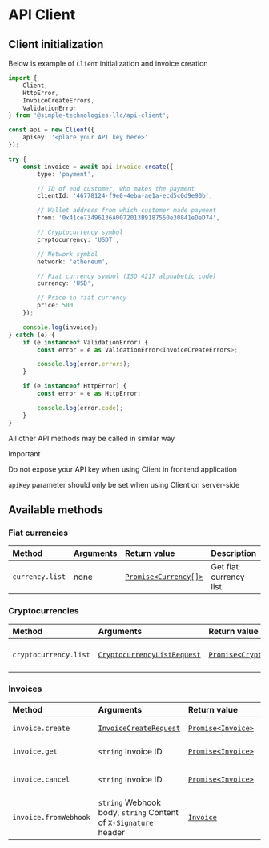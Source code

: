 # API Client

## Client initialization

Below is example of `Client` initialization and invoice creation

```typescript
import {
    Client,
    HttpError,
    InvoiceCreateErrors,
    ValidationError
} from '@simple-technologies-llc/api-client';

const api = new Client({
    apiKey: '<place your API key here>'
});

try {
    const invoice = await api.invoice.create({
        type: 'payment',

        // ID of end customer, who makes the payment
        clientId: '46778124-f9e0-4eba-ae1a-ecd5c0d9e90b',

        // Wallet address from which customer made payment
        from: '0x41ce73496136A0072013B9187550e30841eDeD74',

        // Cryptocurrency symbol
        cryptocurrency: 'USDT',

        // Network symbol
        network: 'ethereum',

        // Fiat currency symbol (ISO 4217 alphabetic code)
        currency: 'USD',

        // Price in fiat currency
        price: 500
    });

    console.log(invoice);
} catch (e) {
    if (e instanceof ValidationError) {
        const error = e as ValidationError<InvoiceCreateErrors>;

        console.log(error.errors);
    }

    if (e instanceof HttpError) {
        const error = e as HttpError;

        console.log(error.code);
    }
}
```

All other API methods may be called in similar way

> [!IMPORTANT]
> Do not expose your API key when using Client in frontend application
>
> `apiKey` parameter should only be set when using Client on server-side

## Available methods

### Fiat currencies

| Method          | Arguments | Return value                                  | Description            |
| :-------------- | :-------- | :-------------------------------------------- | :--------------------- |
| `currency.list` | none      | [`Promise<Currency[]>`](entities.md#currency) | Get fiat currency list |

### Cryptocurrencies

| Method                | Arguments                                                            | Return value                                              | Description             |
| :-------------------- | :------------------------------------------------------------------- | :-------------------------------------------------------- | :---------------------- |
| `cryptocurrency.list` | [`CryptocurrencyListRequest`](requests.md#cryptocurrencylistrequest) | [`Promise<Cryptocurrency[]>`](entities.md#cryptocurrency) | Get cryptocurrency list |

### Invoices

| Method                | Arguments                                                       | Return value                              | Description              |
| :-------------------- | :-------------------------------------------------------------- | :---------------------------------------- | :----------------------- |
| `invoice.create`      | [`InvoiceCreateRequest`](requests.md#invoicecreaterequest)      | [`Promise<Invoice>`](entities.md#invoice) | Create new invoice       |
| `invoice.get`         | `string` Invoice ID                                             | [`Promise<Invoice>`](entities.md#invoice) | Get invoice by ID        |
| `invoice.cancel`      | `string` Invoice ID                                             | [`Promise<Invoice>`](entities.md#invoice) | Cancel invoice by ID     |
| `invoice.fromWebhook` | `string` Webhook body, `string` Content of `X-Signature` header | [`Invoice`](entities.md#invoice)          | Get invoice from webhook |
